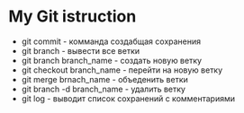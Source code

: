 # My Git istruction
* git commit - комманда создабщая сохранения
* git branch - вывести все ветки
* git branch branch_name - создать новую ветку
* git checkout branch_name - перейти на новую ветку
* git merge brnach_name - объеденить ветки
* git branch -d branch_name - удалить ветку
* git log - выводит список сохранений с комментариями


